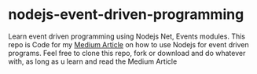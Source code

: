 # nodejs-event-driven-programming
Learn event driven programming using Nodejs Net, Events modules.
This repo is Code for my [Medium Article](https://blog.cloudboost.io/event-driven-programming-with-nodejs-net-and-events-9e4e14f561f3) on how to use Nodejs for event driven programs. 
Feel free to clone this repo, fork or download and do whatever with, as long as u learn and read the Medium Article 
